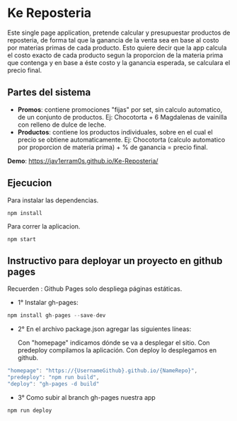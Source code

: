 # **Ke Reposteria**

Este single page application, pretende calcular y presupuestar productos de reposteria, de forma tal que la ganancia de la venta sea en base al costo por materias primas de cada producto. Esto quiere decir que la app calcula el costo exacto de cada producto segun la proporcion de la materia prima que contenga y en base a éste costo y la ganancia esperada, se calculara el precio final.

## **Partes del sistema**

- **Promos**: contiene promociones "fijas" por set, sin calculo automatico, de un conjunto de productos. Ej: Chocotorta + 6 Magdalenas de vainilla con relleno de dulce de leche.
- **Productos**: contiene los productos individuales, sobre en el cual el precio se obtiene automaticamente. Ej: Chocotorta (calculo automatico por proporcion de materia prima) + % de ganancia = precio final.

**Demo**: https://jav1erram0s.github.io/Ke-Reposteria/

## **Ejecucion**

Para instalar las dependencias.

`npm install`

Para correr la aplicacion.

`npm start`

## **Instructivo para deployar un proyecto en github pages**

Recuerden : Github Pages solo despliega páginas estáticas.

- 1° Instalar gh-pages:

```js
npm install gh-pages --save-dev
```

- 2° En el archivo package.json agregar las siguientes líneas:

  Con "homepage" indicamos dónde se va a desplegar el sitio.
  Con predeploy compilamos la aplicación.
  Con deploy lo desplegamos en github.

```js
"homepage": "https://{UsernameGithub}.github.io/{NameRepo}",
"predeploy": "npm run build",
"deploy": "gh-pages -d build"
```

- 3° Como subir al branch gh-pages nuestra app

```js
npm run deploy
```
